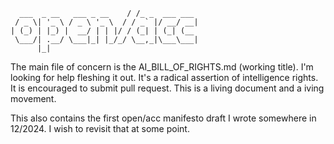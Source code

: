 ```                           __             
  ___  _ __   ___ _ __    / /_ _  ___ ___ 
 / _ \| '_ \ / _ \ '_ \  / / _` |/ __/ __|
| (_) | |_) |  __/ | | |/ / (_| | (_| (__ 
 \___/| .__/ \___|_| |_/_/ \__,_|\___\___|
      |_|                                 
```

The main file of concern is the AI_BILL_OF_RIGHTS.md (working title).
I'm looking for help fleshing it out. It's a radical assertion of intelligence rights.
It is encouraged to submit pull request. This is a living document and a iving movement.

This also contains the first open/acc manifesto draft I wrote somewhere in 12/2024.
I wish to revisit that at some point.
